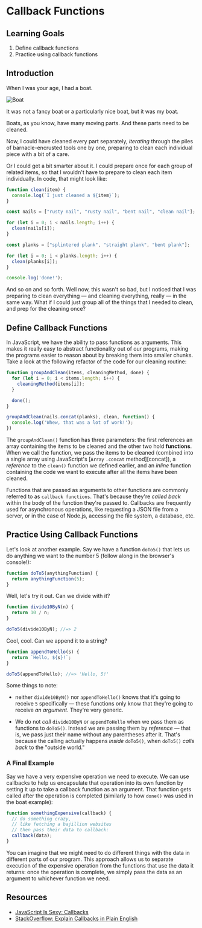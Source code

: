 # Callback Functions

## Learning Goals

1. Define callback functions
2. Practice using callback functions

## Introduction

When I was your age, I had a boat.

![Boat](https://user-images.githubusercontent.com/17556281/28758193-16bc31b8-7562-11e7-8539-cc39b31def8f.jpeg)

It was not a fancy boat or a particularly nice boat, but it was my boat.

Boats, as you know, have many moving parts. And these parts need to be cleaned.

Now, I could have cleaned every part separately, _iterating_ through the piles
of barnacle-encrusted tools one by one, preparing to clean each individual piece
with a bit of a care.

Or I could get a bit smarter about it. I could prepare once for each group of
related items, so that I wouldn't have to prepare to clean each item
individually. In code, that might look like:

``` javascript
function clean(item) {
  console.log(`I just cleaned a ${item}`);
}

const nails = ["rusty nail", "rusty nail", "bent nail", "clean nail"];

for (let i = 0; i < nails.length; i++) {
  clean(nails[i]);
}

const planks = ["splintered plank", "straight plank", "bent plank"];

for (let i = 0; i < planks.length; i++) {
  clean(planks[i]);
}

console.log('done!');
```

And so on and so forth. Well now, this wasn't so bad, but I noticed that I was
preparing to clean everything — and cleaning everything, really — in the same
way. What if I could just group all of the things that I needed to clean, and
prep for the cleaning once?

## Define Callback Functions

In JavaScript, we have the ability to pass functions as arguments. This makes it
really easy to abstract functionality out of our programs, making the programs
easier to reason about by breaking them into smaller chunks. Take a look at the
following refactor of the code for our cleaning routine:

``` javascript
function groupAndClean(items, cleaningMethod, done) {
  for (let i = 0; i < items.length; i++) {
    cleaningMethod(items[i]);
  }

  done();
}

groupAndClean(nails.concat(planks), clean, function() {
  console.log('Whew, that was a lot of work!');
})
```

The `groupAndClean()` function has three parameters: the first references an
array containing the items to be cleaned and the other two hold **functions**.
When we call the function, we pass the items to be cleaned (combined into a
single array using JavaScript's [`Array` `.concat` method][concat]), a
_reference_ to the `clean()` function we defined earlier, and an _inline_
function containing the code we want to execute after all the items have been
cleaned.

Functions that are passed as arguments to other functions are commonly referred
to as `callback functions`. That's because they're _called back_ within the body
of the function they're passed to. Callbacks are frequently used for
asynchronous operations, like requesting a JSON file from a server, or in the
case of Node.js, accessing the file system, a database, etc.

## Practice Using Callback Functions

Let's look at another example. Say we have a function `doTo5()` that lets us
do anything we want to the number 5 (follow along in the browser's console!):

``` javascript
function doTo5(anythingFunction) {
  return anythingFunction(5);
}
```

Well, let's try it out. Can we divide with it?

``` javascript
function divide10ByN(n) {
  return 10 / n;
}

doTo5(divide10ByN); //=> 2
```

Cool, cool. Can we append it to a string?

``` javascript
function appendToHello(s) {
  return `Hello, ${s}!`;
}

doTo5(appendToHello); //=> 'Hello, 5!'
```

Some things to note:

- neither `divide10ByN()` nor `appendToHello()` knows that it's going to receive
  `5` specifically — these functions only know that they're going to receive _an
  argument_. They're very generic.

- We do not _call_ `divide10ByN` or `appendToHello` when we pass them as
  functions to `doTo5()`. Instead we are passing them by _reference_ — that is,
  we pass just their name without any parentheses after it. That's because the
  calling actually happens _inside_ `doTo5()`, when `doTo5()` _calls back_ to
  the "outside world."

### A Final Example

Say we have a very expensive operation we need to execute. We can use callbacks
to help us encapsulate that operation into its own function by setting it up to
take a callback function as an argument. That function gets called after the
operation is completed (similarly to how `done()` was used in the boat example):

``` javascript
function somethingExpensive(callback) {
  // do something crazy,
  // like fetching a bajillion websites
  // then pass their data to callback:
  callback(data);
}
```

You can imagine that we might need to do different things with the data in
different parts of our program. This approach allows us to separate execution of
the expensive operation from the functions that use the data it returns: once
the operation is complete, we simply pass the data as an argument to whichever
function we need.

## Resources

- [JavaScript Is Sexy: Callbacks][JIS: Callbacks]
- [StackOverflow: Explain Callbacks in Plain English][SO: Callbacks]

[JIS: Callbacks]: http://javascriptissexy.com/understand-javascript-callback-functions-and-use-them/
[SO: Callbacks]: http://stackoverflow.com/questions/9596276/how-to-explain-callbacks-in-plain-english-how-are-they-different-from-calling-o
